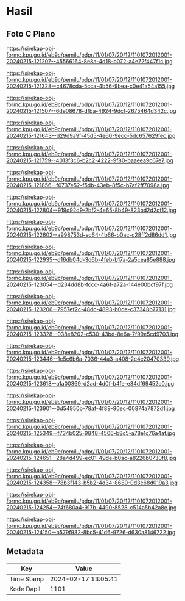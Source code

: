 # Hasil

## Foto C Plano

https://sirekap-obj-formc.kpu.go.id/eb9c/pemilu/pdpr/11/01/07/20/12/1101072012001-20240215-121207--45566164-8e8a-4d18-b072-a4e72f447f1c.jpg

https://sirekap-obj-formc.kpu.go.id/eb9c/pemilu/pdpr/11/01/07/20/12/1101072012001-20240215-121328--c4678cda-5cca-4b56-9bea-c0e41a54a155.jpg

https://sirekap-obj-formc.kpu.go.id/eb9c/pemilu/pdpr/11/01/07/20/12/1101072012001-20240215-121507--6de08678-dfba-4924-9dcf-2675464d342c.jpg

https://sirekap-obj-formc.kpu.go.id/eb9c/pemilu/pdpr/11/01/07/20/12/1101072012001-20240215-121643--d29d9a9f-45d5-4e60-9ecc-5dc657629fec.jpg

https://sirekap-obj-formc.kpu.go.id/eb9c/pemilu/pdpr/11/01/07/20/12/1101072012001-20240215-121759--4013f3c6-b2c2-4222-9f80-baaeea9c67e7.jpg

https://sirekap-obj-formc.kpu.go.id/eb9c/pemilu/pdpr/11/01/07/20/12/1101072012001-20240215-121856--f0737e52-f5db-43eb-8f5c-b7af2ff7098a.jpg

https://sirekap-obj-formc.kpu.go.id/eb9c/pemilu/pdpr/11/01/07/20/12/1101072012001-20240215-122804--919d92d9-2bf2-4e65-8b49-823bd2d2cf12.jpg

https://sirekap-obj-formc.kpu.go.id/eb9c/pemilu/pdpr/11/01/07/20/12/1101072012001-20240215-122602--a998753d-ec64-4b66-b0ac-c28ff2d86dd1.jpg

https://sirekap-obj-formc.kpu.go.id/eb9c/pemilu/pdpr/11/01/07/20/12/1101072012001-20240215-122935--d16db04d-3d6b-4feb-b17a-2a5cea85e888.jpg

https://sirekap-obj-formc.kpu.go.id/eb9c/pemilu/pdpr/11/01/07/20/12/1101072012001-20240215-123054--d234dd8b-fccc-4a6f-a72a-144e00bcf97f.jpg

https://sirekap-obj-formc.kpu.go.id/eb9c/pemilu/pdpr/11/01/07/20/12/1101072012001-20240215-123206--7957ef2c-48dc-4893-b0de-c37348b77131.jpg

https://sirekap-obj-formc.kpu.go.id/eb9c/pemilu/pdpr/11/01/07/20/12/1101072012001-20240215-123328--038e8202-c530-43bd-8e6a-7f99e5cd9703.jpg

https://sirekap-obj-formc.kpu.go.id/eb9c/pemilu/pdpr/11/01/07/20/12/1101072012001-20240215-123446--1c5c6b6a-7036-44a3-a408-2c4e20470339.jpg

https://sirekap-obj-formc.kpu.go.id/eb9c/pemilu/pdpr/11/01/07/20/12/1101072012001-20240215-123618--a1a00369-d2ad-4d0f-b4fe-e34df69452c0.jpg

https://sirekap-obj-formc.kpu.go.id/eb9c/pemilu/pdpr/11/01/07/20/12/1101072012001-20240215-123901--0d54950b-78af-4f89-90ec-00874a7872d1.jpg

https://sirekap-obj-formc.kpu.go.id/eb9c/pemilu/pdpr/11/01/07/20/12/1101072012001-20240215-125349--f734b025-9848-4506-b8c5-a78e1c76a4af.jpg

https://sirekap-obj-formc.kpu.go.id/eb9c/pemilu/pdpr/11/01/07/20/12/1101072012001-20240215-124651--28a4d499-ec01-49de-b0ac-a8226b0730f8.jpg

https://sirekap-obj-formc.kpu.go.id/eb9c/pemilu/pdpr/11/01/07/20/12/1101072012001-20240215-124358--78b3f143-b5b2-4d34-8680-0d3e68d019a3.jpg

https://sirekap-obj-formc.kpu.go.id/eb9c/pemilu/pdpr/11/01/07/20/12/1101072012001-20240215-124254--74f680a4-917b-4490-8528-c514a5b42a8e.jpg

https://sirekap-obj-formc.kpu.go.id/eb9c/pemilu/pdpr/11/01/07/20/12/1101072012001-20240215-124150--b579f932-8bc5-41d6-9726-d630a8146722.jpg


## Metadata

| Key        | Value               |
| ---------- | ------------------- |
| Time Stamp | 2024-02-17 13:05:41 |
| Kode Dapil | 1101                |



